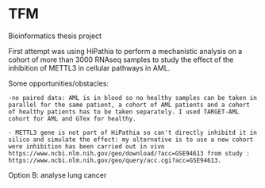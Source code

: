 # TFM
Bioinformatics thesis project

First attempt was using HiPathia to perform a mechanistic analysis on a cohort of more than 3000 RNAseq samples to study the effect of the inhibition of METTL3 in cellular pathways in AML.

Some opportunities/obstacles:

    -no paired data: AML is in blood so no healthy samples can be taken in parallel for the same patient, a cohort of AML patients and a cohort of healthy patients has to be taken separately. I used TARGET-AML cohort for AML and GTex for healthy.

    - METTL3 gene is not part of HiPathia so can't directly inhibitd it in silico and simulate the effect: my alternative is to use a new cohort were inhibition has been carried out in vivo https://www.ncbi.nlm.nih.gov/geo/download/?acc=GSE94613 from study : https://www.ncbi.nlm.nih.gov/geo/query/acc.cgi?acc=GSE94613.


Option B: analyse lung cancer
